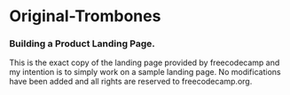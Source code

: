 # Original-Trombones

### Building a Product Landing Page.

This is the exact copy of the landing page provided by freecodecamp and my intention is to simply work on a sample landing page. No modifications have been added and all rights are reserved to freecodecamp.org. 

